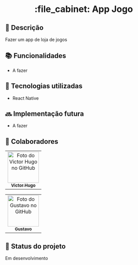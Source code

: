<h1 align="center">:file_cabinet: App Jogo </h1>

## :memo: Descrição

Fazer um app de loja de jogos

## :books: Funcionalidades
- A fazer

## :wrench: Tecnologias utilizadas

- React Native

## :soon: Implementação futura

- A fazer

## :handshake: Colaboradores

<table>
  <tr>
    <td align="center">
      <a href="http://github.com/Victor-HM">
        <img src="https://avatars.githubusercontent.com/u/73660002?v=4" width="100px;" alt="Foto do Victor Hugo no GitHub"/><br>
        <sub>
          <b>Victor Hugo</b>
        </sub>
      </a>
    </td>
  </tr>
</table>
<table>
  <tr>
    <td align="center">
      <a href="http://github.com/GustavoSoaresRodrigues2">
        <img src="" width="100px;" alt="Foto do Gustavo no GitHub"/><br>
        <sub>
          <b>Gustavo</b>
        </sub>
      </a>
    </td>
  </tr>
</table>

## :dart: Status do projeto

Em desenvolvimento
